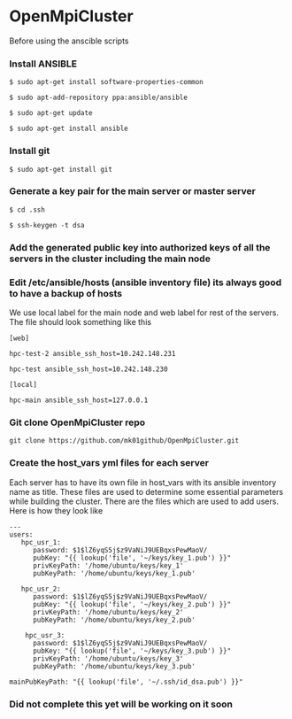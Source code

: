 # OpenMpiCluster

Before using the anscible scripts

### Install ANSIBLE

    $ sudo apt-get install software-properties-common

    $ sudo apt-add-repository ppa:ansible/ansible			

    $ sudo apt-get update

    $ sudo apt-get install ansible

### Install git

    $ sudo apt-get install git

### Generate a key pair for the main server or master server

    $ cd .ssh

    $ ssh-keygen -t dsa

### Add the generated public key into authorized keys of all the servers in the cluster including the main node

### Edit /etc/ansible/hosts (ansible inventory file) its always good to have a backup of hosts
We use local label for the main node and web label for rest of the servers.
The file should look something like this

    [web]

    hpc-test-2 ansible_ssh_host=10.242.148.231

    hpc-test ansible_ssh_host=10.242.148.230

    [local]

    hpc-main ansible_ssh_host=127.0.0.1

### Git clone OpenMpiCluster repo
    git clone https://github.com/mk01github/OpenMpiCluster.git

### Create the host_vars yml files for each server
Each server has to have its own file in host_vars with its ansible inventory name as title. 
These files are used to determine some essential parameters while building the cluster.
There are the files which are used to add users. Here is how they look like
    
    ---
    users:
       hpc_usr_1:
          password: $1$lZ6yqS5j$z9VaNiJ9UEBqxsPewMaoV/
          pubKey: "{{ lookup('file', '~/keys/key_1.pub') }}"
          privKeyPath: '/home/ubuntu/keys/key_1'
          pubKeyPath: '/home/ubuntu/keys/key_1.pub'

       hpc_usr_2:
          password: $1$lZ6yqS5j$z9VaNiJ9UEBqxsPewMaoV/
          pubKey: "{{ lookup('file', '~/keys/key_2.pub') }}"
          privKeyPath: '/home/ubuntu/keys/key_2'
          pubKeyPath: '/home/ubuntu/keys/key_2.pub'

        hpc_usr_3:
          password: $1$lZ6yqS5j$z9VaNiJ9UEBqxsPewMaoV/
          pubKey: "{{ lookup('file', '~/keys/key_3.pub') }}"
          privKeyPath: '/home/ubuntu/keys/key_3'
          pubKeyPath: '/home/ubuntu/keys/key_3.pub'

    mainPubKeyPath: "{{ lookup('file', '~/.ssh/id_dsa.pub') }}"


### Did not complete this yet will be working on it soon    

    
    
    
    
    
   
